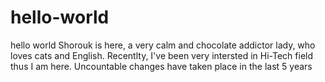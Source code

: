 # hello-world
hello world 
Shorouk is here, a very calm and chocolate addictor lady, who loves cats and English. Recentlty, I've been very intersted in Hi-Tech field thus I am here. 
Uncountable changes have taken place in the last 5 years  
